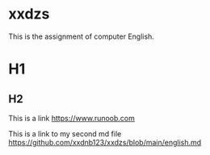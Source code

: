 # xxdzs
This is the assignment of computer English.
# H1
## H2     
This is a link <https://www.runoob.com>   

This is a link to my second md file <https://github.com/xxdnb123/xxdzs/blob/main/english.md>
